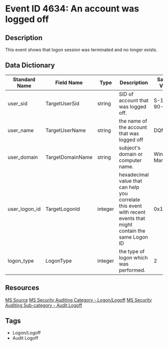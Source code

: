 # Event ID 4634: An account was logged off

## Description
This event shows that logon session was terminated and no longer exists.

## Data Dictionary
|Standard Name|Field Name|Type|Description|Sample Value|
|---|---|---|---|---|
|user_sid|TargetUserSid|string|SID of account that was logged off.|S-1-5-90-1|
|user_name|TargetUserName|string|the name of the account that was logged off|DQM-1|
|user_domain|TargetDomainName|string|subject's domain or computer name.|Window Manager|
|user_logon_id|TargetLogonId|integer|hexadecimal value that can help you correlate this event with recent events that might contain the same Logon ID|0x1a0992|
|logon_type|LogonType|integer|the type of logon which was performed.|2|

## Resources
[MS Source](https://github.com/MicrosoftDocs/windows-itpro-docs/blob/master/windows/security/threat-protection/auditing/event-4634.md)
[MS Security Auditing Category - Logon/Logoff](https://docs.microsoft.com/en-us/windows/security/threat-protection/auditing/advanced-security-audit-policy-settings#logonlogoff)
[MS Security Auditing Sub-category - Audit Logoff](https://github.com/MicrosoftDocs/windows-itpro-docs/tree/master/windows/security/threat-protection/auditing/audit-logoff.md)

## Tags
* Logon/Logoff
* Audit Logoff